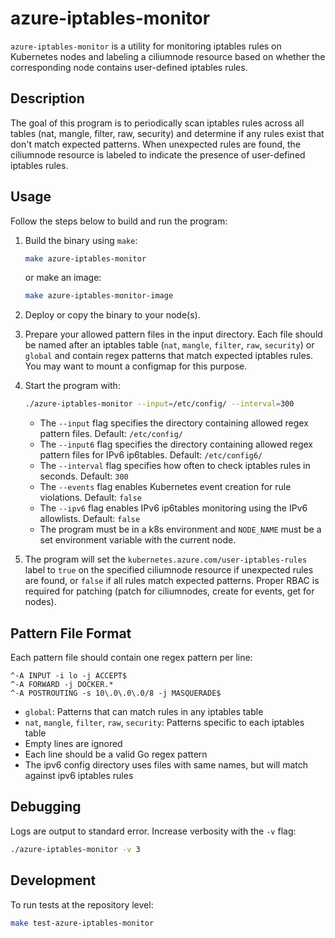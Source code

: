 # azure-iptables-monitor

`azure-iptables-monitor` is a utility for monitoring iptables rules on Kubernetes nodes and labeling a ciliumnode resource based on whether the corresponding node contains user-defined iptables rules.

## Description

The goal of this program is to periodically scan iptables rules across all tables (nat, mangle, filter, raw, security) and determine if any rules exist that don't match expected patterns. When unexpected rules are found, the ciliumnode resource is labeled to indicate the presence of user-defined iptables rules.

## Usage

Follow the steps below to build and run the program:

1. Build the binary using `make`:
    ```bash
    make azure-iptables-monitor
    ```
    or make an image:
    ```bash
    make azure-iptables-monitor-image
    ```

2. Deploy or copy the binary to your node(s).

3. Prepare your allowed pattern files in the input directory. Each file should be named after an iptables table (`nat`, `mangle`, `filter`, `raw`, `security`) or `global` and contain regex patterns that match expected iptables rules. You may want to mount a configmap for this purpose.

4. Start the program with:
    ```bash
    ./azure-iptables-monitor --input=/etc/config/ --interval=300
    ```
    - The `--input` flag specifies the directory containing allowed regex pattern files. Default: `/etc/config/`
    - The `--input6` flag specifies the directory containing allowed regex pattern files for IPv6 ip6tables. Default: `/etc/config6/`
    - The `--interval` flag specifies how often to check iptables rules in seconds. Default: `300`
    - The `--events` flag enables Kubernetes event creation for rule violations. Default: `false`
    - The `--ipv6` flag enables IPv6 ip6tables monitoring using the IPv6 allowlists. Default: `false`
    - The program must be in a k8s environment and `NODE_NAME` must be a set environment variable with the current node.

5. The program will set the `kubernetes.azure.com/user-iptables-rules` label to `true` on the specified ciliumnode resource if unexpected rules are found, or `false` if all rules match expected patterns. Proper RBAC is required for patching (patch for ciliumnodes, create for events, get for nodes).


## Pattern File Format

Each pattern file should contain one regex pattern per line:
```
^-A INPUT -i lo -j ACCEPT$
^-A FORWARD -j DOCKER.*
^-A POSTROUTING -s 10\.0\.0\.0/8 -j MASQUERADE$
```

- `global`: Patterns that can match rules in any iptables table
- `nat`, `mangle`, `filter`, `raw`, `security`: Patterns specific to each iptables table
- Empty lines are ignored
- Each line should be a valid Go regex pattern
- The ipv6 config directory uses files with same names, but will match against ipv6 iptables rules

## Debugging

Logs are output to standard error. Increase verbosity with the `-v` flag:
```bash
./azure-iptables-monitor -v 3
```

## Development

To run tests at the repository level:
```bash
make test-azure-iptables-monitor
```
